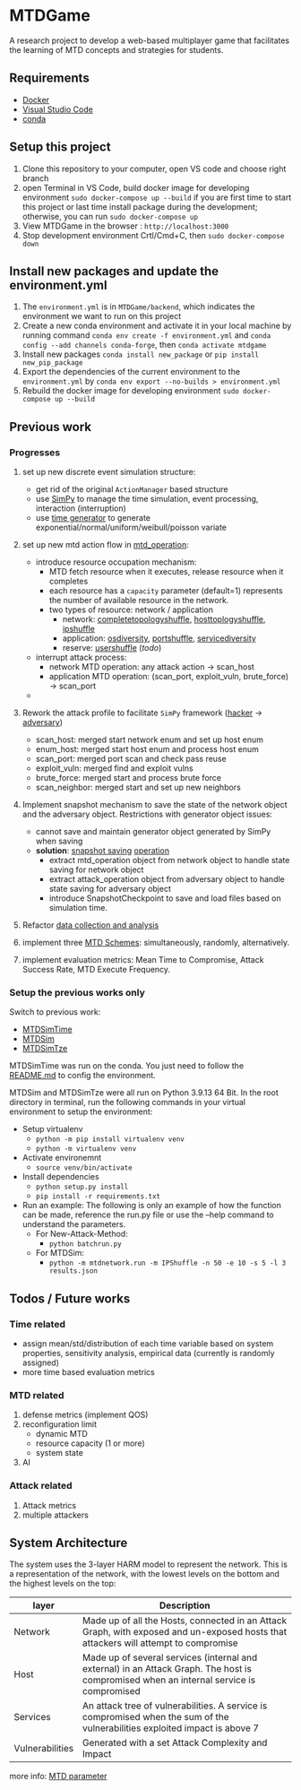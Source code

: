 # MTDGame

A research project to develop a web-based multiplayer game that facilitates the learning of MTD concepts and strategies for students. 

## Requirements

- [Docker](https://www.docker.com/)
- [Visual Studio Code](https://code.visualstudio.com/)
- [conda](https://conda.io/projects/conda/en/latest/user-guide/install/index.html)

## Setup this project

1. Clone this repository to your computer, open VS code and choose right branch
2. open Terminal in VS Code, build docker image for developing environment `sudo docker-compose up --build` if you are first time to start this project or last time install package during the development; otherwise, you can run `sudo docker-compose up`
3. View MTDGame in the browser : `http://localhost:3000`
4. Stop development environment Crtl/Cmd+C, then `sudo docker-compose down`

## Install new packages and update the environment.yml
1.  The `environment.yml` is in `MTDGame/backend`, which indicates the environment we want to run on this project
2.  Create a new conda environment and activate it in your local machine by running command `conda env create -f environment.yml` and `conda config --add channels conda-forge`, then `conda activate mtdgame`
3.  Install new packages `conda install new_package` or `pip install new_pip_package`
4.  Export the dependencies of the current environment to the `environment.yml` by `conda env export --no-builds > environment.yml`
5.  Rebuild the docker image for developing environment `sudo docker-compose up --build`


## Previous work
### Progresses

1. set up new discrete event simulation structure:
    - get rid of the original `ActionManager` based structure
    - use [SimPy](https://simpy.readthedocs.io/en/latest/index.html) to manage the time simulation, event processing, interaction (interruption)
    - use [time generator](https://github.com/MoeBuTa/MTDSimTime/blob/main/mtdnetwork/component/time_generator.py) to generate exponential/normal/uniform/weibull/poisson variate

2. set up new mtd action flow in [mtd_operation](https://github.com/MoeBuTa/MTDSimTime/blob/main/mtdnetwork/operation/mtd_operation.py):
    - introduce resource occupation mechanism:
        - MTD fetch resource when it executes, release resource when it completes
        - each resource has a `capacity` parameter (default=1) represents the number of available resource in the network.
        - two types of resource: network / application
            - network: [completetopologyshuffle](https://github.com/MoeBuTa/MTDSimTime/blob/main/mtdnetwork/mtd/completetopologyshuffle.py), [hosttoplogyshuffle](https://github.com/MoeBuTa/MTDSimTime/blob/main/mtdnetwork/mtd/hosttopologyshuffle.py), [ipshuffle](https://github.com/MoeBuTa/MTDSimTime/blob/main/mtdnetwork/mtd/ipshuffle.py)
            - application: [osdiversity](https://github.com/MoeBuTa/MTDSimTime/blob/main/mtdnetwork/mtd/osdiversity.py), [portshuffle](https://github.com/MoeBuTa/MTDSimTime/blob/main/mtdnetwork/mtd/portshuffle.py), [servicediversity](https://github.com/MoeBuTa/MTDSimTime/blob/main/mtdnetwork/mtd/servicediversity.py)
            - reserve: [usershuffle](https://github.com/MoeBuTa/MTDSimTime/blob/main/mtdnetwork/mtd/usershuffle.py) (_todo_)
    - interrupt attack process:
        - network MTD operation: any attack action -> scan_host
        - application MTD operation: (scan_port, exploit_vuln, brute_force) -> scan_port
    -

3. Rework the attack profile to facilitate `SimPy` framework ([hacker](https://github.com/MoeBuTa/MTDSimTime/blob/New-Attack-Method/mtdnetwork/hacker.py) -> [adversary](https://github.com/MoeBuTa/MTDSimTime/blob/main/mtdnetwork/component/adversary.py))
    - scan_host: merged start network enum and set up host enum
    - enum_host: merged start host enum and process host enum
    - scan_port: merged port scan and check pass reuse 
    - exploit_vuln: merged find and exploit vulns
    - brute_force: merged start and process brute force
    - scan_neighbor: merged start and set up new neighbors
    

4. Implement snapshot mechanism to save the state of the network object and the adversary object. Restrictions with generator object issues:
    - cannot save and maintain generator object generated by SimPy when saving
    - **solution**: [snapshot saving](https://github.com/MoeBuTa/MTDSimTime/tree/main/mtdnetwork/snapshot) [operation](https://github.com/MoeBuTa/MTDSimTime/tree/main/mtdnetwork/operation)
      - extract mtd_operation object from network object to handle state saving for network object
      - extract attack_operation object from adversary object to handle state saving for adversary object
      - introduce SnapshotCheckpoint to save and load files based on simulation time.

5. Refactor [data collection and analysis](https://github.com/MoeBuTa/MTDSimTime/tree/main/mtdnetwork/statistic)

6. implement three [MTD Schemes](https://github.com/MoeBuTa/MTDSimTime/tree/main/mtdnetwork/component/mtd_scheme): simultaneously, randomly, alternatively.

7. implement evaluation metrics: Mean Time to Compromise, Attack Success Rate, MTD Execute Frequency.

### Setup the previous works only
Switch to previous work:
- [MTDSimTime](https://github.com/MoeBuTa/MTDSimTime)
- [MTDSim](https://github.com/Ccamm/MTDSim)
- [MTDSimTze](https://github.com/tzewenlee99/MTDSimTze)

MTDSimTime was run on the conda. You just need to follow the [README.md](https://github.com/MoeBuTa/MTDSimTime/blob/main/README.md) to config the environment.

MTDSim and MTDSimTze were all run on Python 3.9.13 64 Bit. In the root directory in terminal, run the following commands in your virtual environment to setup the environment:
- Setup virtualenv
   - `python -m pip install virtualenv venv`
   - `python -m virtualenv venv`
- Activate environemnt
   - `source venv/bin/activate`
- Install dependencies
   - `python setup.py install`
   - `pip install -r requirements.txt`
- Run an example: The following is only an example of how the function can be made, reference the run.py file or use the –help command to understand the parameters.
   - For New-Attack-Method: 
     - `python batchrun.py`
   - For MTDSim: 
     - `python -m mtdnetwork.run -m IPShuffle -n 50 -e 10 -s 5 -l 3 results.json`



## Todos / Future works
### Time related
 - assign mean/std/distribution of each time variable based on system properties, sensitivity analysis, empirical data (currently is randomly assigned)
 - more time based evaluation metrics

### MTD related
1. defense metrics (implement QOS)
2. reconfiguration limit
   - dynamic MTD
   - resource capacity (1 or more)
   - system state
3. AI


### Attack related
1. Attack metrics
2. multiple attackers



## System Architecture
The system uses the 3-layer HARM model to represent the network. This is a representation of the network, with the lowest levels on the bottom and the highest levels on the top:

| layer           | Description                                                                                                                              |
|-----------------|------------------------------------------------------------------------------------------------------------------------------------------|
| Network         | Made up of all the Hosts, connected in an Attack Graph, with exposed and un-exposed hosts that attackers will attempt to compromise      |
| Host            | Made up of several services (internal and external) in an Attack Graph.  The host is compromised when an internal service is compromised |
| Services        | An attack tree of vulnerabilities. A service is compromised when  the sum of the vulnerabilities exploited impact is above 7             |
| Vulnerabilities | Generated with a set Attack Complexity and Impact                                                                                        |

more info: [MTD parameter](https://github.com/MoeBuTa/MTDSimTime/blob/main/docs/MTD%20Parameters.pdf)





